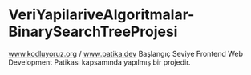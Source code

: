 # VeriYapilariveAlgoritmalar-BinarySearchTreeProjesi
www.kodluyoruz.org / www.patika.dev Başlangıç Seviye Frontend Web Development Patikası kapsamında yapılmış bir projedir.
